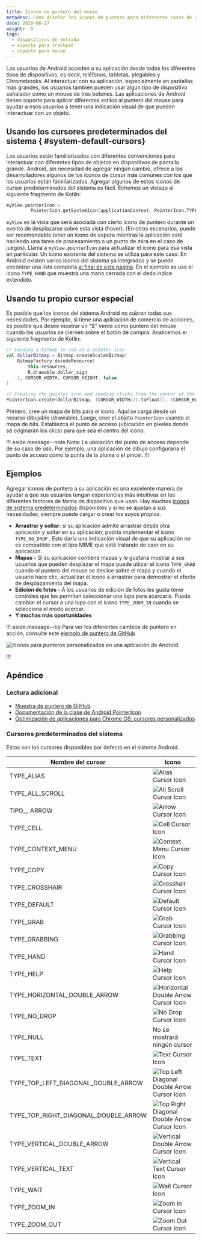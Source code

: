```yaml
---
title: Iconos de puntero del mouse
metadesc: Cómo diseñar los íconos de puntero para diferentes casos de uso.
date: 2020-06-17
weight: -5
tags:
  - dispositivos de entrada
  - soporte para trackpad
  - soporte para mouse
---
```


Los usuarios de Android acceden a su aplicación desde todos los diferentes tipos de dispositivos, es decir, teléfonos, tabletas, plegables y Chromebooks. Al interactuar con su aplicación, especialmente en pantallas más grandes, los usuarios también pueden usar algún tipo de dispositivo señalador como un mouse de tres botones. Las aplicaciones de Android tienen soporte para aplicar diferentes estilos al puntero del mouse para ayudar a esos usuarios a tener una indicación visual de que pueden interactuar con un objeto.

## Usando los cursores predeterminados del sistema { #system-default-cursors}

Los usuarios están familiarizados con diferentes convenciones para interactuar con diferentes tipos de objetos en dispositivos de pantalla grande. Android, sin necesidad de agregar ningún cambio, ofrece a los desarrolladores algunos de los iconos de cursor más comunes con los que los usuarios están familiarizados. Agregar algunos de estos iconos de cursor predeterminados del sistema es fácil. Echemos un vistazo al siguiente fragmento de Kotlin:

```kotlin {title="Kotlin" .code-figure}
myView.pointerIcon =
         PointerIcon.getSystemIcon(applicationContext, PointerIcon.TYPE_HAND)
```

`myView` es la vista que será asociada con cierto ícono de puntero durante un evento de desplazarse sobre esta vista (hover). (En otros escenarios, puede ser recomendable tener un ícono de espera mientras la aplicación esté haciendo una tarea de procesamiento o un punto de mira en el caso de juegos). Llama a `myView.pointerIcon` para actualizar el ícono para esa vista en particular. Un ícono existente del sistema se utiliza para este caso. En Android existen varios íconos del sistema ya integrados y se puede encontrar una lista completa [al final de esta página](/{{locale.code}}/android/pointer-styling#system-default-cursors). En el ejemplo se uso el icono `TYPE_HAND` que muestra una mano cerrada con el dedo indice extendido.

## Usando tu propio cursor especial

Es posible que los iconos del sistema Android no cubran todas sus necesidades. Por ejemplo, si tiene una aplicación de comercio de acciones, es posible que desee mostrar un "\$" verde como puntero del mouse cuando los usuarios se ciernen sobre el botón de compra. Analicemos el siguiente fragmento de Kotlin:

```kotlin {title="Kotlin" .code-figure}
// Loading a bitmap to use as a pointer icon
val dollarBitmap = Bitmap.createScaledBitmap(
    BitmapFactory.decodeResource(
        this.resources,
        R.drawable.dollar_sign
    ), CURSOR_WIDTH, CURSOR_HEIGHT, false
)

// Creating the pointer icon and sending clicks from the center of the mouse icon
PointerIcon.create(dollarBitmap, (CURSOR_WIDTH/2).toFloat(), (CURSOR_HEIGHT/2).toFloat())
```

Primero, cree un mapa de bits para el icono. Aquí se carga desde un recurso dibujable (drawable). Luego, cree el objeto `PointerIcon` usando el mapa de bits. Establezca el punto de acceso (ubicación en píxeles donde se originarán los clics) para que sea el centro del icono.

!!! aside.message--note
Nota: La ubicación del punto de acceso depende de su caso de uso. Por ejemplo, una aplicación de dibujo configuraría el punto de acceso como la punta de la pluma o el pincel.
!!!

## Ejemplos

Agregar iconos de puntero a su aplicación es una excelente manera de ayudar a que sus usuarios tengan experiencias más intuitivas en los diferentes factores de forma de dispositivo que usan. Hay muchos [íconos de sistema predeterminados](/{{locale.code}}/android/pointer-styling#system-default-cursors) disponibles y si no se ajustan a sus necesidades, siempre puede cargar o crear los suyos propios.

- **Arrastrar y soltar:** si su aplicación admite arrastrar desde otra aplicación y soltar en su aplicación, podría implementar el ícono `TYPE_NO_DROP` . Esto daría una indicación visual de que su aplicación no es compatible con el tipo MIME que está tratando de caer en su aplicación.
- **Mapas -** Si su aplicación contiene mapas y le gustaría mostrar a sus usuarios que pueden desplazar el mapa puede utiizar el ícono `TYPE_GRAB` cuando el puntero del mouse se deslice sobre el mapa y cuando el usuario hace clic, actualizar el ícono a arrastrar para demostrar el efecto de desplazamiento del mapa.
- **Edición de fotos -** A los usuarios de edición de fotos les gusta tener controles que les permitan seleccionar una lupa para acercarla. Puede cambiar el cursor a una lupa con el ícono `TYPE_ZOOM_IN` cuando se selecciona el modo acercar.
- **Y muchas más oportunidades**

!!! aside.message--tip
Para ver los diferentes cambios de puntero en acción, consulte este [ejemplo de puntero de GitHub](https://github.com/chromeos/pointer-icon-sample)

![Iconos para punteros personalizados en una aplicación de Android.](ix://android/pointer-styling/pointer-icon.gif)

!!!

## Apéndice

### Lectura adicional

- [Muestra de puntero de GitHub](https://github.com/chromeos/pointer-icon-sample)
- [Documentación de la clase de Android PointerIcon](https://developer.android.com/reference/android/view/PointerIcon?hl={{locale.code}})
- [Optimización de aplicaciones para Chrome OS: cursores personalizados](https://developer.android.com/topic/arc/optimizing?hl={{locale.code}}#custom-cursors)

### Cursores predeterminados del sistema

Estos son los cursores disponibles por defecto en el sistema Android.

| Nombre del cursor                    | Icono                                                                                                                                                |
| ------------------------------------ | ---------------------------------------------------------------------------------------------------------------------------------------------------- |
| TYPE_ALIAS                           | ![Alias Cursor Icon](ix://android/pointer-styling/Mouse-Pointer0.png 'Cursor de alias')                                                              |
| TYPE_ALL_SCROLL                      | ![All Scroll Cursor Icon](ix://android/pointer-styling/Mouse-Pointer1.png 'Todos los cursores de desplazamiento')                                    |
| TIPO\_\_ ARROW                       | ![Arrow Cursor Icon](ix://android/pointer-styling/Mouse-Pointer2.png 'Cursor de la flecha')                                                          |
| TYPE_CELL                            | ![Cell Cursor Icon](ix://android/pointer-styling/Mouse-Pointer3.png 'Cursor Celular')                                                                |
| TYPE_CONTEXT_MENU                    | ![Context Menu Cursor Icon](ix://android/pointer-styling/Mouse-Pointer4.png 'Cursor del menú contextual')                                            |
| TYPE_COPY                            | ![Copy Cursor Icon](ix://android/pointer-styling/Mouse-Pointer5.png 'Copiar cursor')                                                                 |
| TYPE_CROSSHAIR                       | ![Crosshair Cursor Icon](ix://android/pointer-styling/Mouse-Pointer6.png 'Cursor en forma de cruz')                                                  |
| TYPE_DEFAULT                         | ![Default Cursor Icon](ix://android/pointer-styling/Mouse-Pointer7.png 'Cursor predeterminado')                                                      |
| TYPE_GRAB                            | ![Grab Cursor Icon](ix://android/pointer-styling/Mouse-Pointer8.png 'Agarrar cursor')                                                                |
| TYPE_GRABBING                        | ![Grabbing Cursor Icon](ix://android/pointer-styling/Mouse-Pointer9.png 'Agarrando el cursor')                                                       |
| TYPE_HAND                            | ![Hand Cursor Icon](ix://android/pointer-styling/Mouse-Pointer10.png 'Cursor de mano')                                                               |
| TYPE_HELP                            | ![Help Cursor Icon](ix://android/pointer-styling/Mouse-Pointer11.png 'Cursor de ayuda')                                                              |
| TYPE_HORIZONTAL_DOUBLE_ARROW         | ![Horizontal Double Arrow Cursor Icon](ix://android/pointer-styling/Mouse-Pointer12.png 'Cursor de doble flecha horizontal')                         |
| TYPE_NO_DROP                         | ![No Drop Cursor Icon](ix://android/pointer-styling/Mouse-Pointer13.png 'Sin cursor de caída')                                                       |
| TYPE_NULL                            | No se mostrará ningún cursor                                                                                                                         |
| TYPE_TEXT                            | ![Text Cursor Icon](ix://android/pointer-styling/Mouse-Pointer14.png 'Cursor de texto')                                                              |
| TYPE_TOP_LEFT_DIAGONAL_DOUBLE_ARROW  | ![Top Left Diagonal Double Arrow Cursor Icon](ix://android/pointer-styling/Mouse-Pointer15.png 'Cursor de doble flecha diagonal superior izquierda') |
| TYPE_TOP_RIGHT_DIAGONAL_DOUBLE_ARROW | ![Top Right Diagonal Double Arrow Cursor Icon](ix://android/pointer-styling/Mouse-Pointer16.png 'Cursor de doble flecha diagonal superior derecha')  |
| TYPE_VERTICAL_DOUBLE_ARROW           | ![Vertical Double Arrow Cursor Icon](ix://android/pointer-styling/Mouse-Pointer17.png 'Cursor vertical de doble flecha')                             |
| TYPE_VERTICAL_TEXT                   | ![Vertical Text Cursor Icon](ix://android/pointer-styling/Mouse-Pointer18.png 'Cursor de texto vertical')                                            |
| TYPE_WAIT                            | ![Wait Cursor Icon](ix://android/pointer-styling/Mouse-Pointer19.gif 'Espera cursor')                                                                |
| TYPE_ZOOM_IN                         | ![Zoom In Cursor Icon](ix://android/pointer-styling/Mouse-Pointer20.png 'Acercar el cursor')                                                         |
| TYPE_ZOOM_OUT                        | ![Zoom Out Cursor Icon](ix://android/pointer-styling/Mouse-Pointer21.png 'Alejar el cursor')                                                         |
